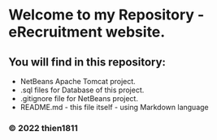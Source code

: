 # Welcome to my Repository - eRecruitment website.


## You will find in this repository:

* NetBeans Apache Tomcat project.
* .sql files for Database of this project.
* .gitignore file for NetBeans project.
* README.md - this file itself - using Markdown language

### © 2022 thien1811
